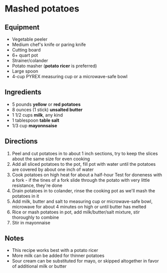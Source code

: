 # Mashed potatoes

## Equipment
- Vegetable peeler
- Medium chef's knife or paring knife
- Cutting board
- 6+ quart pot
- Strainer/colander
- Potato masher (**potato ricer** is preferred)
- Large spoon
- 4-cup PYREX measuring cup or a microwave-safe bowl

## Ingredients

- 5 pounds **yellow** or **red potatoes**
- 8 ounces (1 stick) **unsalted butter**
- 1 1/2 cups **milk**, any kind
- 1 tablespoon **table salt**
- 1/3 cup **mayonnsaise**
 
## Directions

 1. Peel and cut potatoes in to about 1 inch sections, try to keep the slices about the same size for even cooking
 2. Add all sliced potatoes to the pot, fill pot with water until the potatoes are covered by about one inch of water
 3. Cook potatoes on high heat for about a half-hour
	 Test for doneness with a fork - if the tines of a fork slide through the potato with very little resistance, they're done
 4.  Drain potatoes in to colander, rinse the cooking pot as we'll mash the potatoes in it
 5. Add milk, butter and salt to measuring cup or microwave-safe bowl, microwave for about 4 minutes on high or until butter has melted
 6. Rice or mash potatoes in pot, add milk/butter/salt mixture, stir thoroughly to combine
 7. Stir in mayonnaise

## Notes
 - This recipe works best with a potato ricer
 - More milk can be added for thinner potatoes
 - Sour cream can be substituted for mayo, or skipped altogether in favor of additional milk or butter
